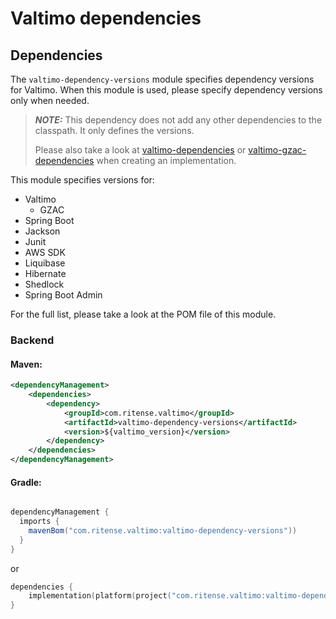 # Valtimo dependencies

## Dependencies

The `valtimo-dependency-versions` module specifies dependency versions for Valtimo.
When this module is used, please specify dependency versions only when needed. 

> **_NOTE:_** This dependency does not add any other dependencies to the classpath. It only defines the versions.
> 
> Please also take a look at [valtimo-dependencies](valtimo-dependencies.md) or [valtimo-gzac-dependencies](../zgw/valtimo-gzac-dependencies.md) when creating an implementation.

This module specifies versions for:
- Valtimo 
  - GZAC
- Spring Boot
- Jackson
- Junit
- AWS SDK
- Liquibase
- Hibernate
- Shedlock
- Spring Boot Admin

For the full list, please take a look at the POM file of this module.

### Backend

#### Maven:
```xml
<dependencyManagement>
    <dependencies>
        <dependency>
            <groupId>com.ritense.valtimo</groupId>
            <artifactId>valtimo-dependency-versions</artifactId>
            <version>${valtimo_version}</version>
        </dependency>
    </dependencies>
</dependencyManagement>
```

#### Gradle:
```groovy

dependencyManagement {
  imports {
    mavenBom("com.ritense.valtimo:valtimo-dependency-versions"))
  }
}
```
or
```kotlin
dependencies {
    implementation(platform(project("com.ritense.valtimo:valtimo-dependencies"))))
}
```
